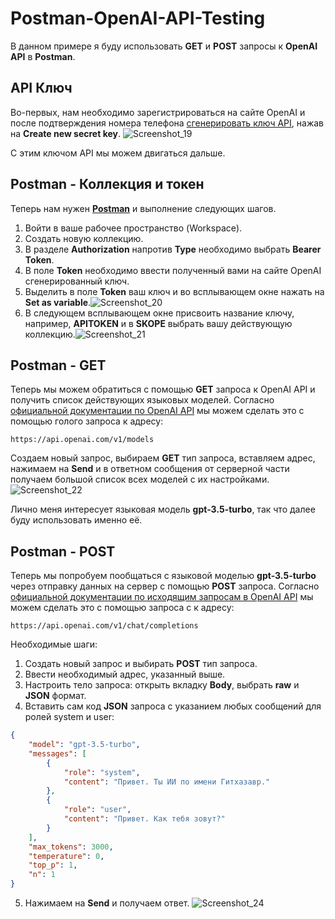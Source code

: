 # Postman-OpenAI-API-Testing
В данном примере я буду использовать **GET** и **POST** запросы к **OpenAI API** в **Postman**.

## API Ключ

Во-первых,  нам необходимо зарегистрироваться на сайте OpenAI и после подтверждения номера телефона [сгенерировать ключ API](https://platform.openai.com/account/api-keys), нажав на **Create new secret key**.
![Screenshot_19](https://user-images.githubusercontent.com/25348662/231115477-df873f34-d924-497b-bcce-faa6cce90940.png)

С этим ключом API мы можем двигаться дальше.

## Postman - Коллекция и токен

Теперь нам нужен **[Postman](https://web.postman.co/)** и выполнение следующих шагов.
1. Войти в ваше рабочее пространство (Workspace).
2. Создать новую коллекцию.
3. В разделе **Authorization** напротив **Type** необходимо выбрать **Bearer Token**.
4. В поле **Token** необходимо ввести полученный вами на сайте OpenAI сгенерированный ключ.
5. Выделить в поле **Token** ваш ключ и во всплывающем окне нажать на **Set as variable**.![Screenshot_20](https://user-images.githubusercontent.com/25348662/231121743-a15f72e1-d760-4140-b7bf-39dc57e279c9.png)
6. В следующем всплывающем окне присвоить название ключу, например, **APITOKEN** и в **SKOPE** выбрать вашу действующую коллекцию.![Screenshot_21](https://user-images.githubusercontent.com/25348662/231122816-07b8249c-c34e-409c-8ca9-3fedb4b3323a.png)

## Postman - GET

Теперь мы можем обратиться с помощью **GET** запроса к OpenAI API и получить список действующих языковых моделей. Согласно [официальной документации по OpenAI API](https://platform.openai.com/docs/api-reference/authentication) мы можем сделать это с помощью голого запроса к адресу:

    https://api.openai.com/v1/models

Создаем новый запрос, выбираем **GET** тип запроса, вставляем адрес, нажимаем на **Send** и в ответном сообщения от серверной части получаем большой список всех моделей с их настройками.
![Screenshot_22](https://user-images.githubusercontent.com/25348662/231129567-191479dd-b6ed-4016-8a4c-8edb122c395a.png)

Лично меня интересует языковая модель **gpt-3.5-turbo**, так что далее буду использовать именно её.


## Postman - POST

Теперь мы попробуем пообщаться с языковой моделью **gpt-3.5-turbo** через отправку данных на сервер с помощью **POST** запроса. Согласно [официальной документации по исходящим запросам в OpenAI API](https://platform.openai.com/docs/api-reference/making-requests) мы можем сделать это с помощью запроса с к адресу:

    https://api.openai.com/v1/chat/completions
Необходимые шаги:
1. Создать новый запрос и выбирать **POST** тип запроса.
2. Ввести необходимый адрес, указанный выше.
3. Настроить тело запроса: открыть вкладку **Body**, выбрать **raw** и **JSON** формат.
4. Вставить сам код **JSON** запроса с указанием любых сообщений для ролей system и user:

```json
{
    "model": "gpt-3.5-turbo",
    "messages": [
        {
            "role": "system",
            "content": "Привет. Ты ИИ по имени Гитхазавр."
        },
        {
            "role": "user",
            "content": "Привет. Как тебя зовут?"
        }
    ],
    "max_tokens": 3000,
    "temperature": 0,
    "top_p": 1,
    "n": 1
}
```

5. Нажимаем на **Send** и получаем ответ.
![Screenshot_24](https://user-images.githubusercontent.com/25348662/231136837-900c5178-6f90-481b-b4e5-c8d67e5b578f.png)
